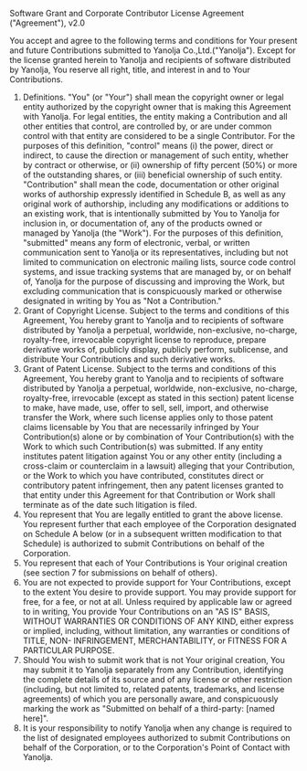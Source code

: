 Software Grant and Corporate Contributor License Agreement ("Agreement"), v2.0

You accept and agree to the following terms and conditions for Your present and future Contributions submitted to Yanolja Co.,Ltd.("Yanolja"). Except for the license granted herein to Yanolja and recipients of software distributed by Yanolja, You reserve all right, title, and interest in and to Your Contributions.

1. Definitions.
   "You" (or "Your") shall mean the copyright owner or legal entity authorized by the copyright owner that is making this Agreement with Yanolja. For legal entities, the entity making a Contribution and all other entities that control, are controlled by, or are under common control with that entity are considered to be a single Contributor. For the purposes of this definition, "control" means (i) the power, direct or indirect, to cause the direction or management of such entity, whether by contract or otherwise, or (ii) ownership of fifty percent (50%) or more of the outstanding shares, or (iii) beneficial ownership of such entity.
   "Contribution" shall mean the code, documentation or other original works of authorship expressly identified in Schedule B, as well as any original work of authorship, including any modifications or additions to an existing work, that is intentionally submitted by You to Yanolja for inclusion in, or documentation of, any of the products owned or managed by Yanolja (the "Work"). For the purposes of this definition, "submitted" means any form of electronic, verbal, or written communication sent to Yanolja or its representatives, including but not limited to communication on electronic mailing lists, source code control systems, and issue tracking systems that are managed by, or on behalf of, Yanolja for the purpose of discussing and improving the Work, but excluding communication that is conspicuously marked or otherwise designated in writing by You as "Not a Contribution."
2. Grant of Copyright License. Subject to the terms and conditions of this Agreement, You hereby grant to Yanolja and to recipients of software distributed by Yanolja a perpetual, worldwide, non-exclusive, no-charge, royalty-free, irrevocable copyright license to reproduce, prepare derivative works of, publicly display, publicly perform, sublicense, and distribute Your Contributions and such derivative works.
3. Grant of Patent License. Subject to the terms and conditions of this Agreement, You hereby grant to Yanolja and to recipients of software distributed by Yanolja a perpetual, worldwide, non-exclusive, no-charge, royalty-free, irrevocable (except as stated in this section) patent license to make, have made, use, offer to sell, sell, import, and otherwise transfer the Work, where such license applies only to those patent claims licensable by You that are necessarily infringed by Your Contribution(s) alone or by combination of Your Contribution(s) with the Work to which such Contribution(s) was submitted. If any entity institutes patent litigation against You or any other entity (including a cross-claim or counterclaim in a lawsuit) alleging that your Contribution, or the Work to which you have contributed, constitutes direct or contributory patent infringement, then any patent licenses granted to that entity under this Agreement for that Contribution or Work shall terminate as of the date such litigation is filed.
4. You represent that You are legally entitled to grant the above license. You represent further that each employee of the Corporation designated on Schedule A below (or in a subsequent written modification to that Schedule) is authorized to submit Contributions on behalf of the Corporation.
5. You represent that each of Your Contributions is Your original creation (see section 7 for submissions on behalf of others).
6. You are not expected to provide support for Your Contributions, except to the extent You desire to provide support. You may provide support for free, for a fee, or not at all. Unless required by applicable law or agreed to in writing, You provide Your Contributions on an "AS IS" BASIS, WITHOUT WARRANTIES OR CONDITIONS OF ANY KIND, either express or implied, including, without limitation, any warranties or conditions of TITLE, NON- INFRINGEMENT, MERCHANTABILITY, or FITNESS FOR A PARTICULAR PURPOSE.
7. Should You wish to submit work that is not Your original creation, You may submit it to Yanolja separately from any Contribution, identifying the complete details of its source and of any license or other restriction (including, but not limited to, related patents, trademarks, and license agreements) of which you are personally aware, and conspicuously marking the work as "Submitted on behalf of a third-party: [named here]".
8. It is your responsibility to notify Yanolja when any change is required to the list of designated employees authorized to submit Contributions on behalf of the Corporation, or to the Corporation's Point of Contact with Yanolja.